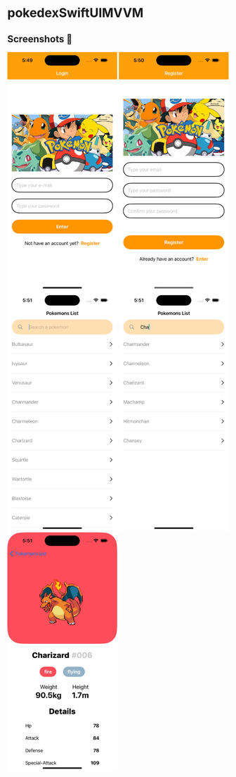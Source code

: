 # pokedexSwiftUIMVVM

## Screenshots 📱

<div>
  <img src="Screenshots/page1.png" width="250">
  <img src="Screenshots/page2.png" width="250">
  <img src="Screenshots/page3.png" width="250">
  <img src="Screenshots/page4.png" width="250">
  <img src="Screenshots/page5.png" width="250">
</div>
